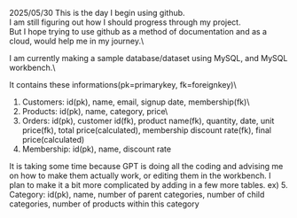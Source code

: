 2025/05/30
This is the day I begin using github.\
I am still figuring out how I should progress through my project.\
But I hope trying to use github as a method of documentation and as a cloud, would help me in my journey.\

I am currently making a sample database/dataset using MySQL, and MySQL workbench.\

It contains these informations(pk=primarykey, fk=foreignkey)\
1. Customers: id(pk), name, email, signup date, membership(fk)\
2. Products: id(pk), name, category, price\
3. Orders: id(pk), customer id(fk), product name(fk), quantity, date, unit price(fk), total price(calculated), membership discount rate(fk), final price(calculated)
4. Membership: id(pk), name, discount rate

It is taking some time because GPT is doing all the coding and advising me on how to make them actually work, or editing them in the workbench.
I plan to make it a bit more complicated by adding in a few more tables.
ex) 5. Category: id(pk), name, number of parent categories, number of child categories, number of products within this category
